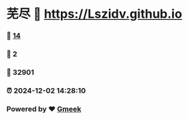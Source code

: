 # 芜尽 :link: https://Lszidv.github.io 
### :page_facing_up: [14](https://Lszidv.github.io/tag.html) 
### :speech_balloon: 2 
### :hibiscus: 32901 
### :alarm_clock: 2024-12-02 14:28:10 
### Powered by :heart: [Gmeek](https://github.com/Meekdai/Gmeek)
